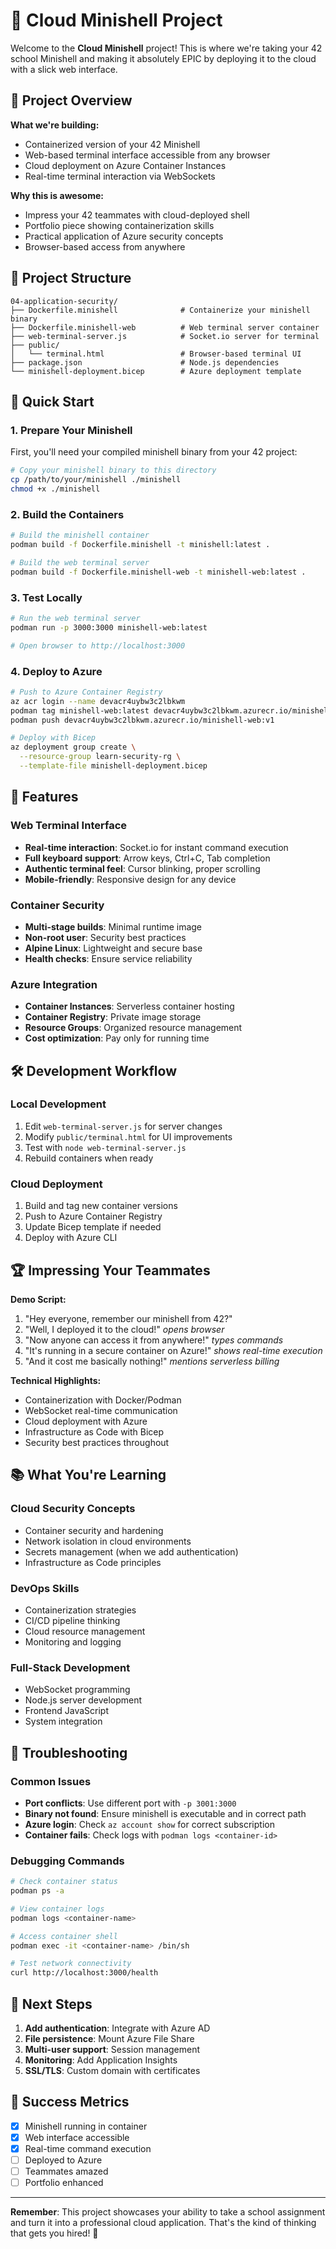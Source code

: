 # 🐚 Cloud Minishell Project

Welcome to the **Cloud Minishell** project! This is where we're taking your 42 school Minishell and making it absolutely EPIC by deploying it to the cloud with a slick web interface.

## 🎯 Project Overview

**What we're building:**
- Containerized version of your 42 Minishell
- Web-based terminal interface accessible from any browser
- Cloud deployment on Azure Container Instances
- Real-time terminal interaction via WebSockets

**Why this is awesome:**
- Impress your 42 teammates with cloud-deployed shell
- Portfolio piece showing containerization skills
- Practical application of Azure security concepts
- Browser-based access from anywhere

## 📁 Project Structure

```
04-application-security/
├── Dockerfile.minishell              # Containerize your minishell binary
├── Dockerfile.minishell-web          # Web terminal server container  
├── web-terminal-server.js            # Socket.io server for terminal
├── public/
│   └── terminal.html                 # Browser-based terminal UI
├── package.json                      # Node.js dependencies
└── minishell-deployment.bicep        # Azure deployment template
```

## 🚀 Quick Start

### 1. Prepare Your Minishell
First, you'll need your compiled minishell binary from your 42 project:

```bash
# Copy your minishell binary to this directory
cp /path/to/your/minishell ./minishell
chmod +x ./minishell
```

### 2. Build the Containers

```bash
# Build the minishell container
podman build -f Dockerfile.minishell -t minishell:latest .

# Build the web terminal server
podman build -f Dockerfile.minishell-web -t minishell-web:latest .
```

### 3. Test Locally

```bash
# Run the web terminal server
podman run -p 3000:3000 minishell-web:latest

# Open browser to http://localhost:3000
```

### 4. Deploy to Azure

```bash
# Push to Azure Container Registry
az acr login --name devacr4uybw3c2lbkwm
podman tag minishell-web:latest devacr4uybw3c2lbkwm.azurecr.io/minishell-web:v1
podman push devacr4uybw3c2lbkwm.azurecr.io/minishell-web:v1

# Deploy with Bicep
az deployment group create \
  --resource-group learn-security-rg \
  --template-file minishell-deployment.bicep
```

## 🎨 Features

### Web Terminal Interface
- **Real-time interaction**: Socket.io for instant command execution
- **Full keyboard support**: Arrow keys, Ctrl+C, Tab completion
- **Authentic terminal feel**: Cursor blinking, proper scrolling
- **Mobile-friendly**: Responsive design for any device

### Container Security
- **Multi-stage builds**: Minimal runtime image
- **Non-root user**: Security best practices
- **Alpine Linux**: Lightweight and secure base
- **Health checks**: Ensure service reliability

### Azure Integration
- **Container Instances**: Serverless container hosting
- **Container Registry**: Private image storage
- **Resource Groups**: Organized resource management
- **Cost optimization**: Pay only for running time

## 🛠️ Development Workflow

### Local Development
1. Edit `web-terminal-server.js` for server changes
2. Modify `public/terminal.html` for UI improvements
3. Test with `node web-terminal-server.js`
4. Rebuild containers when ready

### Cloud Deployment
1. Build and tag new container versions
2. Push to Azure Container Registry
3. Update Bicep template if needed
4. Deploy with Azure CLI

## 🏆 Impressing Your Teammates

**Demo Script:**
1. "Hey everyone, remember our minishell from 42?"
2. "Well, I deployed it to the cloud!" *opens browser*
3. "Now anyone can access it from anywhere!" *types commands*
4. "It's running in a secure container on Azure!" *shows real-time execution*
5. "And it cost me basically nothing!" *mentions serverless billing*

**Technical Highlights:**
- Containerization with Docker/Podman
- WebSocket real-time communication
- Cloud deployment with Azure
- Infrastructure as Code with Bicep
- Security best practices throughout

## 📚 What You're Learning

### Cloud Security Concepts
- Container security and hardening
- Network isolation in cloud environments
- Secrets management (when we add authentication)
- Infrastructure as Code principles

### DevOps Skills
- Containerization strategies
- CI/CD pipeline thinking
- Cloud resource management
- Monitoring and logging

### Full-Stack Development
- WebSocket programming
- Node.js server development
- Frontend JavaScript
- System integration

## 🔧 Troubleshooting

### Common Issues
- **Port conflicts**: Use different port with `-p 3001:3000`
- **Binary not found**: Ensure minishell is executable and in correct path
- **Azure login**: Check `az account show` for correct subscription
- **Container fails**: Check logs with `podman logs <container-id>`

### Debugging Commands
```bash
# Check container status
podman ps -a

# View container logs
podman logs <container-name>

# Access container shell
podman exec -it <container-name> /bin/sh

# Test network connectivity
curl http://localhost:3000/health
```

## 🎯 Next Steps

1. **Add authentication**: Integrate with Azure AD
2. **File persistence**: Mount Azure File Share
3. **Multi-user support**: Session management
4. **Monitoring**: Add Application Insights
5. **SSL/TLS**: Custom domain with certificates

## 🌟 Success Metrics

- [x] Minishell running in container
- [x] Web interface accessible
- [x] Real-time command execution
- [ ] Deployed to Azure
- [ ] Teammates amazed
- [ ] Portfolio enhanced

---

**Remember**: This project showcases your ability to take a school assignment and turn it into a professional cloud application. That's the kind of thinking that gets you hired! 🚀
